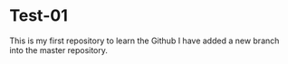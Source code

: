 # Test-01
This is my first repository to learn the Github
I have added a new branch into the master repository.
